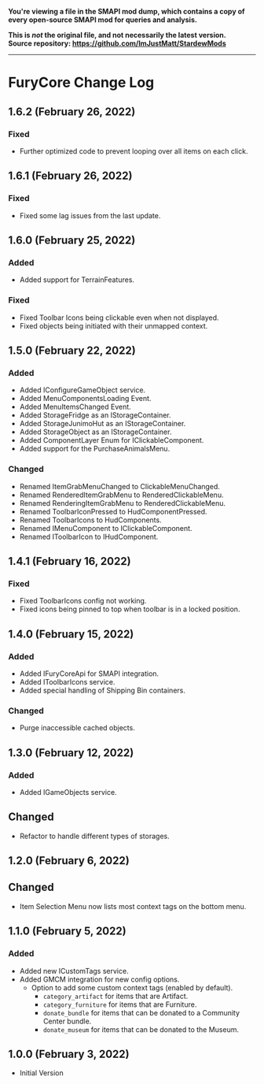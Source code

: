 **You're viewing a file in the SMAPI mod dump, which contains a copy of every open-source SMAPI mod
for queries and analysis.**

**This is _not_ the original file, and not necessarily the latest version.**  
**Source repository: https://github.com/ImJustMatt/StardewMods**

----

# FuryCore Change Log

## 1.6.2 (February 26, 2022)

### Fixed

* Further optimized code to prevent looping over all items on each click.

## 1.6.1 (February 26, 2022)

### Fixed

* Fixed some lag issues from the last update.

## 1.6.0 (February 25, 2022)

### Added

* Added support for TerrainFeatures.

### Fixed

* Fixed Toolbar Icons being clickable even when not displayed.
* Fixed objects being initiated with their unmapped context.

## 1.5.0 (February 22, 2022)

### Added

* Added IConfigureGameObject service.
* Added MenuComponentsLoading Event.
* Added MenuItemsChanged Event.
* Added StorageFridge as an IStorageContainer.
* Added StorageJunimoHut as an IStorageContainer.
* Added StorageObject as an IStorageContainer.
* Added ComponentLayer Enum for IClickableComponent.
* Added support for the PurchaseAnimalsMenu.

### Changed

* Renamed ItemGrabMenuChanged to ClickableMenuChanged.
* Renamed RenderedItemGrabMenu to RenderedClickableMenu.
* Renamed RenderingItemGrabMenu to RenderedClickableMenu.
* Renamed ToolbarIconPressed to HudComponentPressed.
* Renamed ToolbarIcons to HudComponents.
* Renamed IMenuComponent to IClickableComponent.
* Renamed IToolbarIcon to IHudComponent.

## 1.4.1 (February 16, 2022)

### Fixed

* Fixed ToolbarIcons config not working.
* Fixed icons being pinned to top when toolbar is in a locked position.

## 1.4.0 (February 15, 2022)

### Added

* Added IFuryCoreApi for SMAPI integration.
* Added IToolbarIcons service.
* Added special handling of Shipping Bin containers.

### Changed

* Purge inaccessible cached objects.

## 1.3.0 (February 12, 2022)

### Added

* Added IGameObjects service.

## Changed

* Refactor to handle different types of storages.

## 1.2.0 (February 6, 2022)

## Changed

* Item Selection Menu now lists most context tags on the bottom menu.

## 1.1.0 (February 5, 2022)

### Added

* Added new ICustomTags service.
* Added GMCM integration for new config options.
    * Option to add some custom context tags (enabled by default).
        * `category_artifact` for items that are Artifact.
        * `category_furniture` for items that are Furniture.
        * `donate_bundle` for items that can be donated to a Community Center bundle.
        * `donate_museum` for items that can be donated to the Museum.

## 1.0.0 (February 3, 2022)

* Initial Version